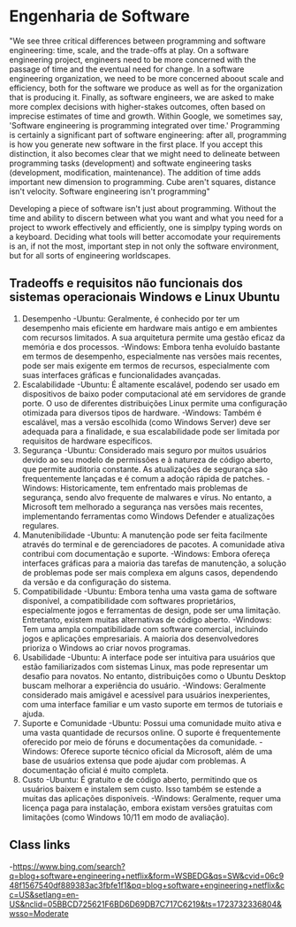 # Engenharia de Software

"We see three critical differences between programming and software engineering: time, scale, and the trade-offs at play. On a software engineering project, engineers need to be more concerned with the passage of time and the eventual need for change. In a software engineering organization, we need to be more concerned aboout scale and efficiency, both for the software we produce as well as for the organization that is producing it. Finally, as software engineers, we are asked to make more complex decisions with higher-stakes outcomes, often based on imprecise estimates of time and growth.
Within Google, we sometimes say, 'Software engineering is programming integrated over time.' Programming is certainly a significant part of software engineering: after all, programming is how you generate new software in the first place. If you accept this distinction, it also becomes clear that we might need to delineate between programming tasks (development) and softwate engineering tasks (development, modification, maintenance). The addition of time adds important new dimension to programming. Cube aren't squares, distance isn't velocity. Software engineering isn't programming"

Developing a piece of software isn't just about programming. Without the time and ability to discern between what you want and what you need for a project to wwork effectively and efficiently, one is simplpy typing words on a keyboard. Deciding what tools will better accomodate your requirements is an, if not the most, important step in not only the software environment, but for all sorts of engineering worldscapes.

## Tradeoffs e requisitos não funcionais dos sistemas operacionais Windows e Linux Ubuntu

1. Desempenho
-Ubuntu: Geralmente, é conhecido por ter um desempenho mais eficiente em hardware mais antigo e em ambientes com recursos limitados. A sua arquitetura permite uma gestão eficaz da memória e dos processos.
-Windows: Embora tenha evoluído bastante em termos de desempenho, especialmente nas versões mais recentes, pode ser mais exigente em termos de recursos, especialmente com suas interfaces gráficas e funcionalidades avançadas.
2. Escalabilidade
-Ubuntu: É altamente escalável, podendo ser usado em dispositivos de baixo poder computacional até em servidores de grande porte. O uso de diferentes distribuições Linux permite uma configuração otimizada para diversos tipos de hardware.
-Windows: Também é escalável, mas a versão escolhida (como Windows Server) deve ser adequada para a finalidade, e sua escalabilidade pode ser limitada por requisitos de hardware específicos.
3. Segurança
-Ubuntu: Considerado mais seguro por muitos usuários devido ao seu modelo de permissões e à natureza de código aberto, que permite auditoria constante. As atualizações de segurança são frequentemente lançadas e é comum a adoção rápida de patches.
-Windows: Historicamente, tem enfrentado mais problemas de segurança, sendo alvo frequente de malwares e vírus. No entanto, a Microsoft tem melhorado a segurança nas versões mais recentes, implementando ferramentas como Windows Defender e atualizações regulares.
4. Manutenibilidade
-Ubuntu: A manutenção pode ser feita facilmente através do terminal e de gerenciadores de pacotes. A comunidade ativa contribui com documentação e suporte.
-Windows: Embora ofereça interfaces gráficas para a maioria das tarefas de manutenção, a solução de problemas pode ser mais complexa em alguns casos, dependendo da versão e da configuração do sistema.
5. Compatibilidade
-Ubuntu: Embora tenha uma vasta gama de software disponível, a compatibilidade com softwares proprietários, especialmente jogos e ferramentas de design, pode ser uma limitação. Entretanto, existem muitas alternativas de código aberto.
-Windows: Tem uma ampla compatibilidade com software comercial, incluindo jogos e aplicações empresariais. A maioria dos desenvolvedores prioriza o Windows ao criar novos programas.
6. Usabilidade
-Ubuntu: A interface pode ser intuitiva para usuários que estão familiarizados com sistemas Linux, mas pode representar um desafio para novatos. No entanto, distribuições como o Ubuntu Desktop buscam melhorar a experiência do usuário.
-Windows: Geralmente considerado mais amigável e acessível para usuários inexperientes, com uma interface familiar e um vasto suporte em termos de tutoriais e ajuda.
7. Suporte e Comunidade
-Ubuntu: Possui uma comunidade muito ativa e uma vasta quantidade de recursos online. O suporte é frequentemente oferecido por meio de fóruns e documentações da comunidade.
-Windows: Oferece suporte técnico oficial da Microsoft, além de uma base de usuários extensa que pode ajudar com problemas. A documentação oficial é muito completa.
8. Custo
-Ubuntu: É gratuito e de código aberto, permitindo que os usuários baixem e instalem sem custo. Isso também se estende a muitas das aplicações disponíveis.
-Windows: Geralmente, requer uma licença paga para instalação, embora existam versões gratuitas com limitações (como Windows 10/11 em modo de avaliação).

## Class links

-<https://www.bing.com/search?q=blog+software+engineering+netflix&form=WSBEDG&qs=SW&cvid=06c948f1567540df889383ac3fbfe1f1&pq=blog+software+engineering+netflix&cc=US&setlang=en-US&nclid=05BBCD725621F6BD6D69DB7C717C6219&ts=1723732336804&wsso=Moderate>

